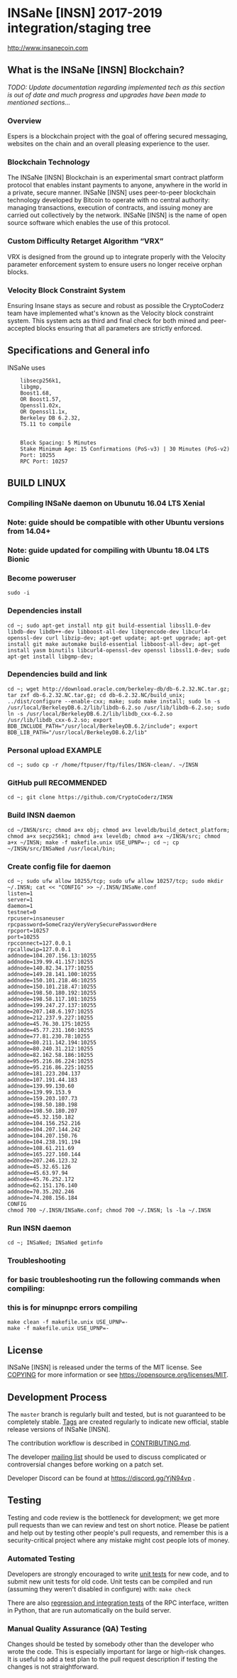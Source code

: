 INSaNe [INSN] 2017-2019 integration/staging tree
=====================================

http://www.insanecoin.com

What is the INSaNe [INSN] Blockchain?
-------------------------------------
*TODO: Update documentation regarding implemented tech as this section is out of date and much progress and upgrades have been made to mentioned sections...*

### Overview
Espers is a blockchain project with the goal of offering secured messaging, websites on the chain and an overall pleasing experience to the user.

### Blockchain Technology
The INSaNe [INSN] Blockchain is an experimental smart contract platform protocol that enables 
instant payments to anyone, anywhere in the world in a private, secure manner. 
INSaNe [INSN] uses peer-to-peer blockchain technology developed by Bitcoin to operate
with no central authority: managing transactions, execution of contracts, and 
issuing money are carried out collectively by the network. INSaNe [INSN] is the name of 
open source software which enables the use of this protocol.

### Custom Difficulty Retarget Algorithm “VRX”
VRX is designed from the ground up to integrate properly with the Velocity parameter enforcement system to ensure users no longer receive orphan blocks.

### Velocity Block Constraint System
Ensuring Insane stays as secure and robust as possible the CryptoCoderz team have implemented what's known as the Velocity block constraint system. This system acts as third and final check for both mined and peer-accepted blocks ensuring that all parameters are strictly enforced.

Specifications and General info
------------------
INSaNe uses 
		
		libsecp256k1,
		libgmp,
		Boost1.68,
		OR Boost1.57,  
		Openssl1.02x,
		OR Openssl1.1x,
		Berkeley DB 6.2.32,
		T5.11 to compile


		Block Spacing: 5 Minutes
		Stake Minimum Age: 15 Confirmations (PoS-v3) | 30 Minutes (PoS-v2)
		Port: 10255
		RPC Port: 10257


BUILD LINUX
-----------

### Compiling INSaNe daemon on Ubunutu 16.04 LTS Xenial
### Note: guide should be compatible with other Ubuntu versions from 14.04+
### Note: guide updated for compiling with Ubuntu 18.04 LTS Bionic

### Become poweruser
```
sudo -i
```

### Dependencies install
```
cd ~; sudo apt-get install ntp git build-essential libssl1.0-dev libdb-dev libdb++-dev libboost-all-dev libqrencode-dev libcurl4-openssl-dev curl libzip-dev; apt-get update; apt-get upgrade; apt-get install git make automake build-essential libboost-all-dev; apt-get install yasm binutils libcurl4-openssl-dev openssl libssl1.0-dev; sudo apt-get install libgmp-dev;
```

### Dependencies build and link
```
cd ~; wget http://download.oracle.com/berkeley-db/db-6.2.32.NC.tar.gz; tar zxf db-6.2.32.NC.tar.gz; cd db-6.2.32.NC/build_unix; ../dist/configure --enable-cxx; make; sudo make install; sudo ln -s /usr/local/BerkeleyDB.6.2/lib/libdb-6.2.so /usr/lib/libdb-6.2.so; sudo ln -s /usr/local/BerkeleyDB.6.2/lib/libdb_cxx-6.2.so /usr/lib/libdb_cxx-6.2.so; export BDB_INCLUDE_PATH="/usr/local/BerkeleyDB.6.2/include"; export BDB_LIB_PATH="/usr/local/BerkeleyDB.6.2/lib"
```

### Personal upload EXAMPLE
```
cd ~; sudo cp -r /home/ftpuser/ftp/files/INSN-clean/. ~/INSN
```

### GitHub pull RECOMMENDED
```
cd ~; git clone https://github.com/CryptoCoderz/INSN
```

### Build INSN daemon
```
cd ~/INSN/src; chmod a+x obj; chmod a+x leveldb/build_detect_platform; chmod a+x secp256k1; chmod a+x leveldb; chmod a+x ~/INSN/src; chmod a+x ~/INSN; make -f makefile.unix USE_UPNP=-; cd ~; cp ~/INSN/src/INSaNed /usr/local/bin;
```

### Create config file for daemon
```
cd ~; sudo ufw allow 10255/tcp; sudo ufw allow 10257/tcp; sudo mkdir ~/.INSN; cat << "CONFIG" >> ~/.INSN/INSaNe.conf
listen=1
server=1
daemon=1
testnet=0
rpcuser=insaneuser
rpcpassword=SomeCrazyVeryVerySecurePasswordHere
rpcport=10257
port=10255
rpcconnect=127.0.0.1
rpcallowip=127.0.0.1
addnode=104.207.156.13:10255
addnode=139.99.41.157:10255
addnode=140.82.34.177:10255
addnode=149.28.141.100:10255
addnode=150.101.218.46:10255
addnode=150.101.218.47:10255
addnode=198.50.180.192:10255
addnode=198.58.117.101:10255
addnode=199.247.27.137:10255
addnode=207.148.6.197:10255
addnode=212.237.9.227:10255
addnode=45.76.30.175:10255
addnode=45.77.231.160:10255
addnode=77.81.230.78:10255
addnode=80.211.142.194:10255
addnode=80.240.31.212:10255
addnode=82.162.58.186:10255
addnode=95.216.86.224:10255
addnode=95.216.86.225:10255
addnode=181.223.204.137
addnode=107.191.44.183
addnode=139.99.130.60
addnode=139.99.153.9
addnode=159.203.107.73
addnode=198.50.180.198
addnode=198.50.180.207
addnode=45.32.150.182
addnode=104.156.252.216
addnode=104.207.144.242
addnode=104.207.150.76
addnode=104.238.191.194
addnode=108.61.211.69
addnode=165.227.160.144
addnode=207.246.123.32
addnode=45.32.65.126
addnode=45.63.97.94
addnode=45.76.252.172
addnode=62.151.176.140
addnode=70.35.202.246
addnode=74.208.156.184
CONFIG
chmod 700 ~/.INSN/INSaNe.conf; chmod 700 ~/.INSN; ls -la ~/.INSN
```

### Run INSN daemon
```
cd ~; INSaNed; INSaNed getinfo
```

### Troubleshooting
### for basic troubleshooting run the following commands when compiling:
### this is for minupnpc errors compiling

```
make clean -f makefile.unix USE_UPNP=-
make -f makefile.unix USE_UPNP=-
```

License
-------

INSaNe [INSN] is released under the terms of the MIT license. See [COPYING](COPYING) for more
information or see https://opensource.org/licenses/MIT.

Development Process
-------------------

The `master` branch is regularly built and tested, but is not guaranteed to be
completely stable. [Tags](https://github.com/CryptoCoderz/INSN/tags) are created
regularly to indicate new official, stable release versions of INSaNe [INSN].

The contribution workflow is described in [CONTRIBUTING.md](CONTRIBUTING.md).

The developer [mailing list](https://lists.linuxfoundation.org/mailman/listinfo/bitcoin-dev)
should be used to discuss complicated or controversial changes before working
on a patch set.

Developer Discord can be found at https://discord.gg/YjN94vp .

Testing
-------

Testing and code review is the bottleneck for development; we get more pull
requests than we can review and test on short notice. Please be patient and help out by testing
other people's pull requests, and remember this is a security-critical project where any mistake might cost people
lots of money.

### Automated Testing

Developers are strongly encouraged to write [unit tests](/doc/unit-tests.md) for new code, and to
submit new unit tests for old code. Unit tests can be compiled and run
(assuming they weren't disabled in configure) with: `make check`

There are also [regression and integration tests](/qa) of the RPC interface, written
in Python, that are run automatically on the build server.

### Manual Quality Assurance (QA) Testing

Changes should be tested by somebody other than the developer who wrote the
code. This is especially important for large or high-risk changes. It is useful
to add a test plan to the pull request description if testing the changes is
not straightforward.
